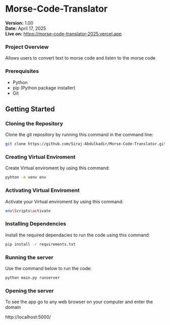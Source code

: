 # Morse-Code-Translator


**Version:** 1.00 </br>
**Date:** April 17, 2025 </br>
**Live on:** https://morse-code-translator-2025.vercel.app

### Project Overview

Allows users to convert text to morse code and listen to the morse code

### Prerequisites

* Python
* pip (Python package installer)
* Git

## Getting Started

### Cloning the Repository

Clone the git repository by running this command in the command line:

```bash
git clone https://github.com/Siraj-Abdulkadir/Morse-Code-Translator.git
```

### Creating Virtual Enviroment

Create Virtual enviroment by using this command:

```bash
pyhton -m venv env
```
### Activating Virtual Enviroment

Activate your Virtual enviroment by using this command:

```bash
env\Scripts\activate
```
### Installing Dependencies

Install the required dependacies to run the code using this command: 

```bash
pip install -r requirements.txt
```
### Running the server

Use the command below to run the code:

```bash
python main.py runserver
```

### Opening the server

To see the app go to any web browser on your computer and enter the domain

http://localhost:5000/

